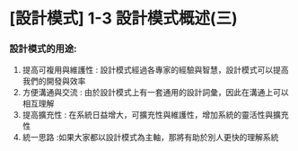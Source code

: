 # [設計模式] 1-3 設計模式概述(三)

### 設計模式的用途:
1. 提高可複用與維護性 : 設計模式經過各專家的經驗與智慧，設計模式可以提高我們的開發與效率
2. 方便溝通與交流 : 由於設計模式上有一套通用的設計詞彙，因此在溝通上可以相互理解
3. 提高擴充性 : 在系統日益增大，可擴充性與維護性，增加系統的靈活性與擴充性
4. 統一思路 :如果大家都以設計模式為主軸，那將有助於別人更快的理解系統
